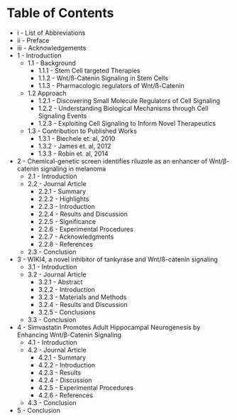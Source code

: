 
# Table of Contents

* i - List of Abbreviations
* ii - Preface
* iii - Acknowledgements
* 1 - Introduction
    * 1.1 - Background
        * 1.1.1 - Stem Cell targeted Therapies
        * 1.1.2 - Wnt/ß-Catenin Signaling in Stem Cells
        * 1.1.3 - Pharmacologic regulators of Wnt/ß-Catenin 
    * 1.2 Approach
        * 1.2.1 - Discovering Small Molecule Regulators of Cell Signaling
        * 1.2.2 - Understanding Biological Mechanisms through Cell Signaling Events
        * 1.2.3 - Exploiting Cell Signaling to Inform Novel Therapeutics
    * 1.3 - Contribution to Published Works
        * 1.3.1 - Biechele et. al, 2010
        * 1.3.2 - James et. al, 2012
        * 1.3.3 - Robin et. al, 2014
* 2 - Chemical-genetic screen identifies riluzole as an enhancer of Wnt/β-catenin signaling in melanoma
    * 2.1 - Introduction
    * 2.2 - Journal Article
        * 2.2.1 - Summary
        * 2.2.2 - Highlights
        * 2.2.3 - Introduction
        * 2.2.4 - Results and Discussion
        * 2.2.5 - Significance
        * 2.2.6 - Experimental Procedures
        * 2.2.7 - Acknowledgments
        * 2.2.8 - References
    * 2.3 - Conclusion
* 3 - WIKI4, a novel inhibitor of tankyrase and Wnt/ß-catenin signaling
    * 3.1 - Introduction
    * 3.2 - Journal Article
        * 3.2.1 - Abstract
        * 3.2.2 - Introduction
        * 3.2.3 - Materials and Methods
        * 3.2.4 - Results and Discussion
        * 3.2.5 - Conclusions
    * 3.3 - Conclusion
* 4 - Simvastatin Promotes Adult Hippocampal Neurogenesis by Enhancing Wnt/β-Catenin Signaling
    * 4.1 - Introduction
    * 4.2 - Journal Article
        * 4.2.1 - Summary
        * 4.2.2 - Introduction
        * 4.2.3 - Results
        * 4.2.4 - Discussion
        * 4.2.5 - Experimental Procedures
        * 4.2.6 - References
    * 4.3 - Conclusion
* 5 - Conclusion

